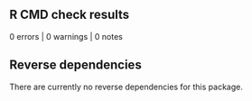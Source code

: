 ## R CMD check results

0 errors | 0 warnings | 0 notes

## Reverse dependencies

There are currently no reverse dependencies for this package.
